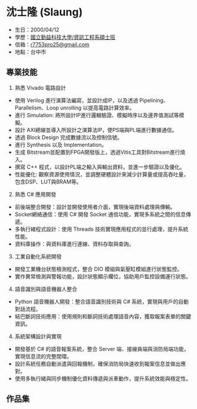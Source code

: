 # 沈士隆 (Slaung)

- 生日：2000/04/12
- 學歷：[國立勤益科技大學/資訊工程系碩士班](https://csie.ncut.edu.tw/)
- 信箱：r7753pro25@gmail.com
- 地點：台中市

## 專業技能
1. 熟悉 Vivado 電路設計
- 使用 Verilog 進行演算法編寫，並設計成IP，以及透過 Pipelining、Parallelism、Loop unrolling 以提高電路計算效率。
- 進行 Simulation: 將所設計IP進行邏輯驗證、模擬時序以及邊界值測試等模擬。
- 設計 AXI總線並導入所設計之演算法IP，使PS端與PL端進行數據通信。
- 透過 Block Design 完成數據流以及控制信號。
- 進行 Synthesis 以及 Implementation。
- 生成 Bitstream並配置到FPGA開發版上，透過Vitis工具對Bitstream進行燒入。
- 撰寫 C++ 程式，以設計PL端之輸入與輸出資料，並進一步驗證以及優化。
- 性能優化: 觀察資源使用情況，並調整硬體設計來減少計算量或提高吞吐量，包含DSP、LUT與BRAM等。

2. 熟悉 C# 應用開發
- 前後端整合開發：設計並開發使用者介面，實現後端資料處理與傳輸。
- Socket網絡通信：使用 C# 開發 Socket 通信功能，實現多系統之間的信息傳遞。
- 多執行緒程式設計：使用 Threads 技術實現應用程式的並行處理，提升系統性能。
- 資料庫操作：與資料庫進行連線、資料存取與查詢。

3. 工業自動化系統開發
- 開發工業機台狀態檢測程式，整合 DIO 模組與氣壓缸模組進行狀態監控。
- 實作異常檢測與警報功能，設計狀態顯示欄位，協助用戶監控設備運行狀態。

4. 語音識別與語音機器人整合
- Python 語音機器人開發：整合語音識別技術與 C# 系統，實現與用戶的自動對話流程。
- 結巴斷詞技術應用：使用規則和斷詞技術處理語音內容，獲取報案表單的關鍵資訊。

4. 系統架構設計與實現
- 開發基於 C# 的語音報案系統，整合 Server 端、接線員端與消防局端功能，實現信息流的完整閉環。
- 設計系統任務自動派遣與回報機制，確保消防局快速收到報案信息並做出應對。
- 使用多執行緒與同步機制優化資料傳遞與派車動作，提升系統效能與穩定性。

## 作品集

